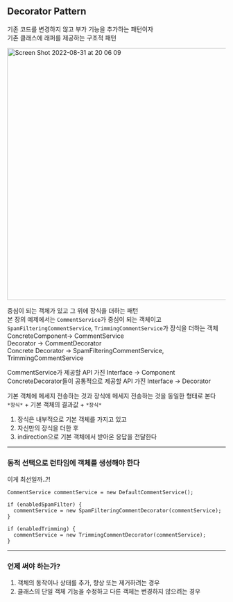 ## Decorator Pattern

기존 코드를 변경하지 않고 부가 기능을 추가하는 패턴이자  
기존 클래스에 래퍼를 제공하는 구조적 패턴

<img width="580" alt="Screen Shot 2022-08-31 at 20 06 09" src="https://user-images.githubusercontent.com/76534087/187664818-69645c36-8472-459f-8e97-90d7b51fc6d3.png">

중심이 되는 객체가 있고 그 위에 장식을 더하는 패턴  
본 장의 예제에서는 `CommentService`가 중심이 되는 객체이고  
`SpamFilteringCommentService`, `TrimmingCommentService`가 장식을 더하는 객체  
ConcreteComponent-> CommentService  
Decorator -> CommentDecorator   
Concrete Decorator -> SpamFilteringCommentService, TrimmingCommentService

CommentService가 제공할 API 가진 Interface -> Component  
ConcreteDecorator들이 공통적으로 제공할 API 가진 Interface -> Decorator

기본 객체에 메세지 전송하는 것과 장식에 메세지 전송하는 것을 동일한 형태로 본다  
`*장식*` + 기본 객체의 결과값 + `*장식*`

1. 장식은 내부적으로 기본 객체를 가지고 있고
2. 자신만의 장식을 더한 후
3. indirection으로 기본 객체에서 받아온 응답을 전달한다

<hr/>

### 동적 선택으로 런타임에 객체를 생성해야 한다

이게 최선일까..?!

```
CommentService commentService = new DefaultCommentService();

if (enabledSpamFilter) {
  commentService = new SpamFilteringCommentDecorator(commentService);
}

if (enabledTrimming) {
  commentService = new TrimmingCommentDecorator(commentService);
}
```

<hr/>

### 언제 써야 하는가?

1. 객체의 동작이나 상태를 추가, 향상 또는 제거하려는 경우
2. 클래스의 단일 객체 기능을 수정하고 다른 객체는 변경하지 않으려는 경우
